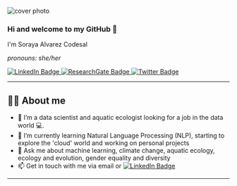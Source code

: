 ![cover photo](https://github.com/Salvarez-codesal/Salvarez-codesal/tree/main/extras/linkedin_banner.png)

### Hi and welcome to my GitHub 👋

I'm Soraya Alvarez Codesal

_pronouns: she/her_

<div id="badges">
  <a href="https://www.linkedin.com/in/sorayaalvarezcodesal/">
    <img src="https://img.shields.io/badge/LinkedIn-blue?style=for-the-badge&logo=linkedin&logoColor=white" alt="LinkedIn Badge"/>
  </a>
  <a href="https://www.researchgate.net/profile/Soraya-Alvarez-Codesal">
  <img src="https://img.shields.io/badge/researchgate-white?style=for-the-badge&logo=researchgate&logoColor=%2300CCBB" alt="ResearchGate Badge"/>
</a>
  <a href="https://twitter.com/SorayaAlvarez85">
    <img src="https://img.shields.io/badge/Twitter-blue?style=for-the-badge&logo=twitter&logoColor=white" alt="Twitter Badge"/>
  </a>
</div>

---

## :woman_technologist: About me
- 🔭 I’m a data scientist and aquatic ecologist looking for a job in the data world 💻.
- 🌱 I’m currently learning Natural Language Processing (NLP), starting to explore the 'cloud' world and working on personal projects
- 💬 Ask me about machine learning, climate change, aquatic ecology, ecology and evolution, gender equality and diversity 
- 📫 Get in touch with me via email or [![LinkedIn Badge](https://img.shields.io/badge/-LinkedIn-blue?style=flat-square&logo=linkedin&logoColor=white)](https://www.linkedin.com/in/sorayaalvarezcodesal/)

---
